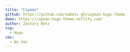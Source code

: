```yaml
---
title: "Cayman"
github: https://github.com/zwbetz-gh/cayman-hugo-theme
demo: https://cayman-hugo-theme.netlify.com/
author: Zachary Betz
ssg:
  - Hugo
cms:
  - No Cms
---
```

